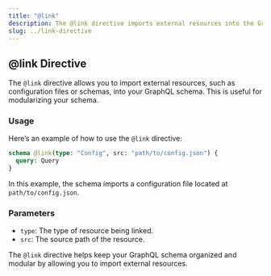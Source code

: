 ```yaml
---
title: "@link"
description: The @link directive imports external resources into the GraphQL schema.
slug: ../link-directive
---
```


## @link Directive

The `@link` directive allows you to import external resources, such as configuration files or schemas, into your GraphQL schema. This is useful for modularizing your schema.

### Usage

Here’s an example of how to use the `@link` directive:

```graphql
schema @link(type: "Config", src: "path/to/config.json") {
  query: Query
}
```

In this example, the schema imports a configuration file located at `path/to/config.json`.

### Parameters

- `type`: The type of resource being linked.
- `src`: The source path of the resource.

The `@link` directive helps keep your GraphQL schema organized and modular by allowing you to import external resources.
